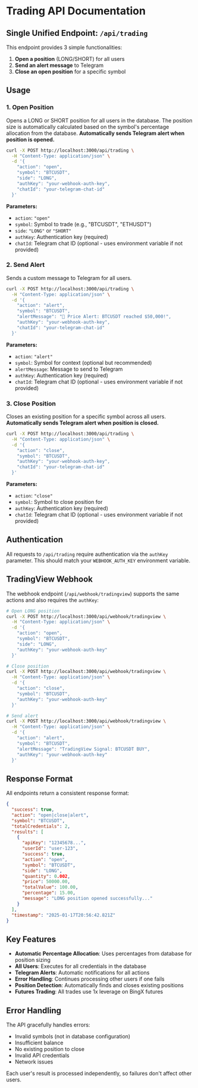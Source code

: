 # Trading API Documentation

## Single Unified Endpoint: `/api/trading`

This endpoint provides 3 simple functionalities:

1. **Open a position** (LONG/SHORT) for all users
2. **Send an alert message** to Telegram
3. **Close an open position** for a specific symbol

## Usage

### 1. Open Position

Opens a LONG or SHORT position for all users in the database. The position size is automatically calculated based on the symbol's percentage allocation from the database. **Automatically sends Telegram alert when position is opened.**

```bash
curl -X POST http://localhost:3000/api/trading \
  -H "Content-Type: application/json" \
  -d '{
    "action": "open",
    "symbol": "BTCUSDT",
    "side": "LONG",
    "authKey": "your-webhook-auth-key",
    "chatId": "your-telegram-chat-id"
  }'
```

**Parameters:**
- `action`: `"open"`
- `symbol`: Symbol to trade (e.g., "BTCUSDT", "ETHUSDT")
- `side`: `"LONG"` or `"SHORT"`
- `authKey`: Authentication key (required)
- `chatId`: Telegram chat ID (optional - uses environment variable if not provided)

### 2. Send Alert

Sends a custom message to Telegram for all users.

```bash
curl -X POST http://localhost:3000/api/trading \
  -H "Content-Type: application/json" \
  -d '{
    "action": "alert",
    "symbol": "BTCUSDT",
    "alertMessage": "🚨 Price Alert: BTCUSDT reached $50,000!",
    "authKey": "your-webhook-auth-key",
    "chatId": "your-telegram-chat-id"
  }'
```

**Parameters:**
- `action`: `"alert"`
- `symbol`: Symbol for context (optional but recommended)
- `alertMessage`: Message to send to Telegram
- `authKey`: Authentication key (required)
- `chatId`: Telegram chat ID (optional - uses environment variable if not provided)

### 3. Close Position

Closes an existing position for a specific symbol across all users. **Automatically sends Telegram alert when position is closed.**

```bash
curl -X POST http://localhost:3000/api/trading \
  -H "Content-Type: application/json" \
  -d '{
    "action": "close",
    "symbol": "BTCUSDT",
    "authKey": "your-webhook-auth-key",
    "chatId": "your-telegram-chat-id"
  }'
```

**Parameters:**
- `action`: `"close"`
- `symbol`: Symbol to close position for
- `authKey`: Authentication key (required)
- `chatId`: Telegram chat ID (optional - uses environment variable if not provided)

## Authentication

All requests to `/api/trading` require authentication via the `authKey` parameter. This should match your `WEBHOOK_AUTH_KEY` environment variable.

## TradingView Webhook

The webhook endpoint (`/api/webhook/tradingview`) supports the same actions and also requires the `authKey`:

```bash
# Open LONG position
curl -X POST http://localhost:3000/api/webhook/tradingview \
  -H "Content-Type: application/json" \
  -d '{
    "action": "open",
    "symbol": "BTCUSDT",
    "side": "LONG",
    "authKey": "your-webhook-auth-key"
  }'

# Close position
curl -X POST http://localhost:3000/api/webhook/tradingview \
  -H "Content-Type: application/json" \
  -d '{
    "action": "close",
    "symbol": "BTCUSDT",
    "authKey": "your-webhook-auth-key"
  }'

# Send alert
curl -X POST http://localhost:3000/api/webhook/tradingview \
  -H "Content-Type: application/json" \
  -d '{
    "action": "alert",
    "symbol": "BTCUSDT",
    "alertMessage": "TradingView Signal: BTCUSDT BUY",
    "authKey": "your-webhook-auth-key"
  }'
```

## Response Format

All endpoints return a consistent response format:

```json
{
  "success": true,
  "action": "open|close|alert",
  "symbol": "BTCUSDT",
  "totalCredentials": 2,
  "results": [
    {
      "apiKey": "12345678...",
      "userId": "user-123",
      "success": true,
      "action": "open",
      "symbol": "BTCUSDT",
      "side": "LONG",
      "quantity": 0.002,
      "price": 50000.00,
      "totalValue": 100.00,
      "percentage": 15.00,
      "message": "LONG position opened successfully..."
    }
  ],
  "timestamp": "2025-01-17T20:56:42.821Z"
}
```

## Key Features

- **Automatic Percentage Allocation**: Uses percentages from database for position sizing
- **All Users**: Executes for all credentials in the database
- **Telegram Alerts**: Automatic notifications for all actions
- **Error Handling**: Continues processing other users if one fails
- **Position Detection**: Automatically finds and closes existing positions
- **Futures Trading**: All trades use 1x leverage on BingX futures

## Error Handling

The API gracefully handles errors:
- Invalid symbols (not in database configuration)
- Insufficient balance
- No existing position to close
- Invalid API credentials
- Network issues

Each user's result is processed independently, so failures don't affect other users.
